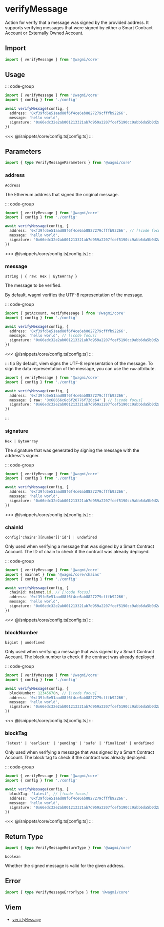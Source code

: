 <script setup>
const packageName = '@wagmi/core'
const actionName = 'verifyMessage'
const typeName = 'VerifyMessage'
</script>

# verifyMessage

Action for verify that a message was signed by the provided address. It supports verifying messages that were signed by either a Smart Contract Account or Externally Owned Account.

## Import

```ts
import { verifyMessage } from '@wagmi/core'
```

## Usage

::: code-group
```ts [index.ts]
import { verifyMessage } from '@wagmi/core'
import { config } from './config'

await verifyMessage(config, {
  address: '0xf39fd6e51aad88f6f4ce6ab8827279cfffb92266',
  message: 'hello world',
  signature: '0x66edc32e2ab001213321ab7d959a2207fcef5190cc9abb6da5b0d2a8a9af2d4d2b0700e2c317c4106f337fd934fbbb0bf62efc8811a78603b33a8265d3b8f8cb1c',
})
```
<<< @/snippets/core/config.ts[config.ts]
:::

## Parameters

```ts
import { type VerifyMessageParameters } from '@wagmi/core'
```

### address

`Address`

The Ethereum address that signed the original message.

::: code-group
```ts [index.ts]
import { verifyMessage } from '@wagmi/core'
import { config } from './config'

await verifyMessage(config, {
  address: '0xf39fd6e51aad88f6f4ce6ab8827279cfffb92266', // [!code focus]
  message: 'hello world',
  signature: '0x66edc32e2ab001213321ab7d959a2207fcef5190cc9abb6da5b0d2a8a9af2d4d2b0700e2c317c4106f337fd934fbbb0bf62efc8811a78603b33a8265d3b8f8cb1c',
})
```
<<< @/snippets/core/config.ts[config.ts]
:::

### message

`string | { raw: Hex | ByteArray }`

The message to be verified.

By default, wagmi verifies the UTF-8 representation of the message.

::: code-group
```ts [index.ts]
import { getAccount, verifyMessage } from '@wagmi/core'
import { config } from './config'

await verifyMessage(config, {
  address: '0xf39fd6e51aad88f6f4ce6ab8827279cfffb92266',
  message: 'hello world', // [!code focus]
  signature: '0x66edc32e2ab001213321ab7d959a2207fcef5190cc9abb6da5b0d2a8a9af2d4d2b0700e2c317c4106f337fd934fbbb0bf62efc8811a78603b33a8265d3b8f8cb1c',
})
```
<<< @/snippets/core/config.ts[config.ts]
:::

::: tip
By default, viem signs the UTF-8 representation of the message. To sign the data representation of the message, you can use the `raw` attribute.

```ts
import { verifyMessage } from '@wagmi/core'
import { config } from './config'

await verifyMessage(config, {
  address: '0xf39fd6e51aad88f6f4ce6ab8827279cfffb92266',
  message: { raw: '0x68656c6c6f20776f726c64' } // [!code focus]
  signature: '0x66edc32e2ab001213321ab7d959a2207fcef5190cc9abb6da5b0d2a8a9af2d4d2b0700e2c317c4106f337fd934fbbb0bf62efc8811a78603b33a8265d3b8f8cb1c',
})
```
:::

### signature

`Hex | ByteArray `

The signature that was generated by signing the message with the address's signer.

::: code-group
```ts [index.ts]
import { verifyMessage } from '@wagmi/core'
import { config } from './config'

await verifyMessage(config, {
  address: '0xf39fd6e51aad88f6f4ce6ab8827279cfffb92266',
  message: 'hello world',
  signature: '0x66edc32e2ab001213321ab7d959a2207fcef5190cc9abb6da5b0d2a8a9af2d4d2b0700e2c317c4106f337fd934fbbb0bf62efc8811a78603b33a8265d3b8f8cb1c', // [!code focus]
})
```
<<< @/snippets/core/config.ts[config.ts]
:::

### chainId

`config['chains'][number]['id'] | undefined`

Only used when verifying a message that was signed by a Smart Contract Account. The ID of chain to check if the contract was already deployed.

::: code-group
```ts [index.ts]
import { verifyMessage } from '@wagmi/core'
import { mainnet } from '@wagmi/core/chains'
import { config } from './config'

await verifyMessage(config, {
  chainId: mainnet.id, // [!code focus]
  address: '0xf39fd6e51aad88f6f4ce6ab8827279cfffb92266',
  message: 'hello world',
  signature: '0x66edc32e2ab001213321ab7d959a2207fcef5190cc9abb6da5b0d2a8a9af2d4d2b0700e2c317c4106f337fd934fbbb0bf62efc8811a78603b33a8265d3b8f8cb1c',
})
```
<<< @/snippets/core/config.ts[config.ts]
:::

### blockNumber

`bigint | undefined`

Only used when verifying a message that was signed by a Smart Contract Account. The block number to check if the contract was already deployed.

::: code-group
```ts [index.ts]
import { verifyMessage } from '@wagmi/core'
import { config } from './config'

await verifyMessage(config, {
  blockNumber: 12345678n, // [!code focus]
  address: '0xf39fd6e51aad88f6f4ce6ab8827279cfffb92266',
  message: 'hello world',
  signature: '0x66edc32e2ab001213321ab7d959a2207fcef5190cc9abb6da5b0d2a8a9af2d4d2b0700e2c317c4106f337fd934fbbb0bf62efc8811a78603b33a8265d3b8f8cb1c',
})
```
<<< @/snippets/core/config.ts[config.ts]
:::

### blockTag

`'latest' | 'earliest' | 'pending' | 'safe' | 'finalized' | undefined`

Only used when verifying a message that was signed by a Smart Contract Account. The block tag to check if the contract was already deployed.

::: code-group
```ts [index.ts]
import { verifyMessage } from '@wagmi/core'
import { config } from './config'

await verifyMessage(config, {
  blockTag: 'latest', // [!code focus]
  address: '0xf39fd6e51aad88f6f4ce6ab8827279cfffb92266',
  message: 'hello world',
  signature: '0x66edc32e2ab001213321ab7d959a2207fcef5190cc9abb6da5b0d2a8a9af2d4d2b0700e2c317c4106f337fd934fbbb0bf62efc8811a78603b33a8265d3b8f8cb1c',
})
```
<<< @/snippets/core/config.ts[config.ts]
:::

## Return Type

```ts
import { type VerifyMessageReturnType } from '@wagmi/core'
```

`boolean`

Whether the signed message is valid for the given address.

## Error

```ts
import { type VerifyMessageErrorType } from '@wagmi/core'
```

<!--@include: @shared/mutation-imports.md-->

## Viem

- [`verifyMessage`](https://viem.sh/docs/actions/public/verifyMessage)

